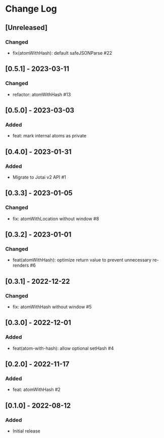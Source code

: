 # Change Log

## [Unreleased]
### Changed
- fix(atomWithHash): default safeJSONParse #22

## [0.5.1] - 2023-03-11
### Changed
- refactor: atomWithHash #13

## [0.5.0] - 2023-03-03
### Added
- feat: mark internal atoms as private

## [0.4.0] - 2023-01-31
### Added
- Migrate to Jotai v2 API #1

## [0.3.3] - 2023-01-05
### Changed
- fix: atomWithLocation without window #8

## [0.3.2] - 2023-01-01
### Changed
- feat(atomWithHash): optimize return value to prevent unnecessary re-renders #6

## [0.3.1] - 2022-12-22
### Changed
- fix: atomWithHash without window #5

## [0.3.0] - 2022-12-01
### Added
- feat(atom-with-hash): allow optional setHash #4

## [0.2.0] - 2022-11-17
### Added
- feat: atomWithHash #2

## [0.1.0] - 2022-08-12
### Added
- Initial release
